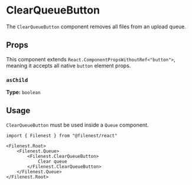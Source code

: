 # ClearQueueButton

The `ClearQueueButton` component removes all files from an upload queue.

## Props

This component extends `React.ComponentPropsWithoutRef<"button">`, meaning it accepts all native `button` element props.

### `asChild`

**Type:** `boolean`

## Usage

`ClearQueueButton` must be used inside a `Queue` component.

```tsx
import { Filenest } from "@filenest/react"

<Filenest.Root>
    <Filenest.Queue>
        <Filenest.ClearQueueButton>
            Clear queue
        </Filenest.ClearQueueButton>
    </Filenest.Queue>
</Filenest.Root>
```